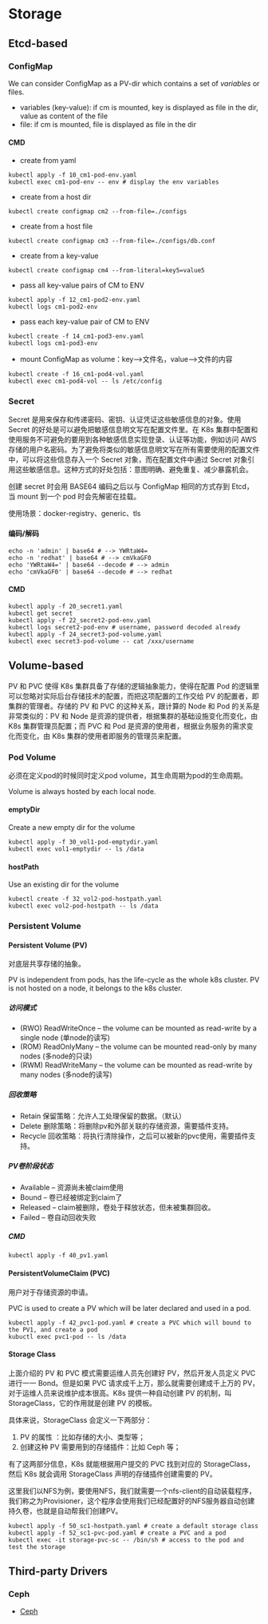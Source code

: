 # Storage

## Etcd-based

### ConfigMap

We can consider ConfigMap as a PV-dir which contains a set of *variables* or files.  

- variables (key-value): if cm is mounted, key is displayed as file in the dir, value as content of the file
- file: if cm is mounted, file is displayed as file in the dir

#### CMD

- create from yaml

```shell
kubectl apply -f 10_cm1-pod-env.yaml 
kubectl exec cm1-pod-env -- env # display the env variables
```

- create from a host dir

```shell 
kubectl create configmap cm2 --from-file=./configs
```

- create from a host file

```shell
kubectl create configmap cm3 --from-file=./configs/db.conf
```

- create from a key-value

```shell
kubectl create configmap cm4 --from-literal=key5=value5 
```

- pass all key-value pairs of CM to ENV

```shell
kubectl apply -f 12_cm1-pod2-env.yaml
kubectl logs cm1-pod2-env
```

- pass each key-value pair of  CM to ENV

```shell
kubectl create -f 14_cm1-pod3-env.yaml
kubectl logs cm1-pod3-env
```

- mount ConfigMap as volume：key-->文件名，value-->文件的内容

```shell
kubectl create -f 16_cm1-pod4-vol.yaml
kubectl exec cm1-pod4-vol -- ls /etc/config
```

### Secret

Secret 是用来保存和传递密码、密钥、认证凭证这些敏感信息的对象。使用 Secret 的好处是可以避免把敏感信息明文写在配置文件里。在 K8s 集群中配置和使用服务不可避免的要用到各种敏感信息实现登录、认证等功能，例如访问 AWS 存储的用户名密码。为了避免将类似的敏感信息明文写在所有需要使用的配置文件中，可以将这些信息存入一个 Secret 对象，而在配置文件中通过 Secret 对象引用这些敏感信息。这种方式的好处包括：意图明确、避免重复、减少暴露机会。

创建 secret 时会用 BASE64 编码之后以与 ConfigMap 相同的方式存到 Etcd，当 mount 到一个 pod 时会先解密在挂载。

使用场景：docker-registry、generic、tls

#### 编码/解码

```shell
echo -n 'admin' | base64 # --> YWRtaW4=
echo -n 'redhat' | base64 # --> cmVkaGF0
echo 'YWRtaW4=' | base64 --decode # --> admin
echo 'cmVkaGF0' | base64 --decode # --> redhat
```

#### CMD

```shell
kubectl apply -f 20_secret1.yaml
kubectl get secret
kubectl apply -f 22_secret2-pod-env.yaml
kubectl logs secret2-pod-env # username, password decoded already
kubectl apply -f 24_secret3-pod-volume.yaml
kubectl exec secret3-pod-volume -- cat /xxx/username
```

## Volume-based

PV 和 PVC 使得 K8s 集群具备了存储的逻辑抽象能力，使得在配置 Pod 的逻辑里可以忽略对实际后台存储技术的配置，而把这项配置的工作交给 PV 的配置者，即集群的管理者。存储的 PV 和 PVC 的这种关系，跟计算的 Node 和 Pod 的关系是非常类似的：PV 和 Node 是资源的提供者，根据集群的基础设施变化而变化，由 K8s 集群管理员配置；而 PVC 和 Pod 是资源的使用者，根据业务服务的需求变化而变化，由 K8s 集群的使用者即服务的管理员来配置。

### Pod Volume
必须在定义pod的时候同时定义pod volume，其生命周期为pod的生命周期。

Volume is always hosted by each local node. 

#### emptyDir
Create a new empty dir for the volume

```shell
kubectl apply -f 30_vol1-pod-emptydir.yaml
kubectl exec vol1-emptydir -- ls /data
```

#### hostPath
Use an existing dir for the volume

```shell
kubectl create -f 32_vol2-pod-hostpath.yaml
kubectl exec vol2-pod-hostpath -- ls /data 
```

### Persistent Volume
#### Persistent Volume (PV)
对底层共享存储的抽象。

PV is independent from pods, has the life-cycle as the whole k8s cluster. PV is not hosted on a node, it belongs to the k8s cluster.

##### 访问模式
- (RWO) ReadWriteOnce – the volume can be mounted as read-write by a single node (单node的读写) 
- (ROM) ReadOnlyMany – the volume can be mounted read-only by many nodes (多node的只读) 
- (RWM) ReadWriteMany – the volume can be mounted as read-write by many nodes (多node的读写) 

##### 回收策略
- Retain 保留策略：允许人工处理保留的数据。（默认）
- Delete 删除策略：将删除pv和外部关联的存储资源，需要插件支持。
- Recycle 回收策略：将执行清除操作，之后可以被新的pvc使用，需要插件支持。

##### PV卷阶段状态
- Available – 资源尚未被claim使用
- Bound – 卷已经被绑定到claim了
- Released – claim被删除，卷处于释放状态，但未被集群回收。
- Failed – 卷自动回收失败

##### CMD

```shell
kubectl apply -f 40_pv1.yaml
```

#### PersistentVolumeClaim (PVC)
用户对于存储资源的申请。

PVC is used to create a PV which will be later declared and used in a pod.

```shell
kubectl apply -f 42_pvc1-pod.yaml # create a PVC which will bound to the PV1, and create a pod
kubuctl exec pvc1-pod -- ls /data
```

#### Storage Class

上面介绍的 PV 和 PVC 模式需要运维人员先创建好 PV，然后开发人员定义 PVC 进行一一 Bond。但是如果 PVC 请求成千上万，那么就需要创建成千上万的 PV，对于运维人员来说维护成本很高。K8s 提供一种自动创建 PV 的机制，叫 StorageClass，它的作用就是创建 PV 的模板。

具体来说，StorageClass 会定义一下两部分：

1. PV 的属性 ：比如存储的大小、类型等；
2. 创建这种 PV 需要用到的存储插件：比如 Ceph 等；

有了这两部分信息，K8s 就能根据用户提交的 PVC 找到对应的 StorageClass，然后 K8s 就会调用 StorageClass 声明的存储插件创建需要的 PV。

这里我们以NFS为例，要使用NFS，我们就需要一个nfs-client的自动装载程序，我们称之为Provisioner，这个程序会使用我们已经配置好的NFS服务器自动创建持久卷，也就是自动帮我们创建PV。

```shell
kubectl apply -f 50_sc1-hostpath.yaml # create a default storage class
kubectl apply -f 52_sc1-pvc-pod.yaml # create a PVC and a pod
kubectl exec -it storage-pvc-sc -- /bin/sh # access to the pod and test the storage
```

## Third-party Drivers

### Ceph

- [Ceph](ceph/README.md)



